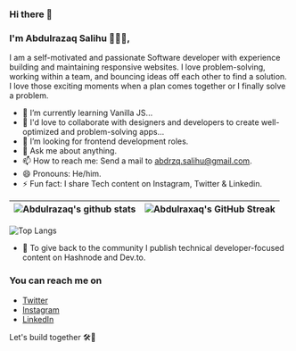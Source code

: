 ### Hi there 👋

### I'm Abdulrazaq Salihu 👨🏽‍💻,
I am a self-motivated and passionate Software developer with experience building and maintaining responsive websites. I love problem-solving, working within a team, and bouncing ideas off each other to find a solution. I love those exciting moments when a plan comes together or I finally solve a problem.


<!-- 🔭 I’m currently working on https://dulgeapp.netlify.app/ -->
- 🌱 I’m currently learning Vanilla JS...
- 👯 I'd love to collaborate with designers and developers to create well-optimized and problem-solving apps...
- 🤔 I’m looking for frontend development roles.
- 💬 Ask me about anything.
- 📫 How to reach me: Send a mail to abdrzq.salihu@gmail.com.
- 😄 Pronouns: He/him.
- ⚡ Fun fact: I share Tech content on Instagram, Twitter & Linkedin.




<!-- [![Abdulrazaq's GitHub Activity Graph](https://activity-graph.herokuapp.com/graph?username=abdrzqsalihu&theme=cobalt)](https://git.io/praveenscience) -->

![Abdulrazaq's github stats](https://github-readme-stats.vercel.app/api?username=abdrzqsalihu&show_icons=true&theme=cobalt&count_private=true&include_all_commits=true&rank_icon=github) | ![Abdulraxaq's GitHub Streak](https://github-readme-streak-stats.herokuapp.com/?user=abdrzqsalihu&theme=cobalt&card_width=500) |
| --- | --- |


 ![Top Langs](https://github-readme-stats.vercel.app/api/top-langs/?username=abdrzqsalihu&theme=cobalt&card_width=1000) 
<!-- ![Github Stars](https://github-readme-stats.vercel.app/api?username=abdrzqsalihu&show_icons=true&locale=en&count_private=true&hide_rank=true&custom_title=My%20GitHub%20Stats&disable_animations=true&theme=cobalt) -->


- 📝 To give back to the community I publish technical developer-focused content on Hashnode and Dev.to.

### You can reach me on
- [Twitter](https://twitter.com/abdrzqsalihu)
- [Instagram](https://www.instagram.com/abdrzq.dev/)
- [LinkedIn](https://www.linkedin.com/in/abdrzqsalihu/)


Let's build together 🛠🚀 
